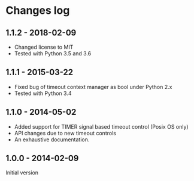 Changes log
===========

1.1.2 - 2018-02-09
------------------

* Changed license to MIT
* Tested with Python 3.5 and 3.6

1.1.1 - 2015-03-22
------------------

* Fixed bug of timeout context manager as bool under Python 2.x
* Tested with Python 3.4

1.1.0 - 2014-05-02
------------------

* Added support for TIMER signal based timeout control (Posix OS only)
* API changes due to new timeout controls
* An exhaustive documentation.

1.0.0 - 2014-02-09
------------------

Initial version
